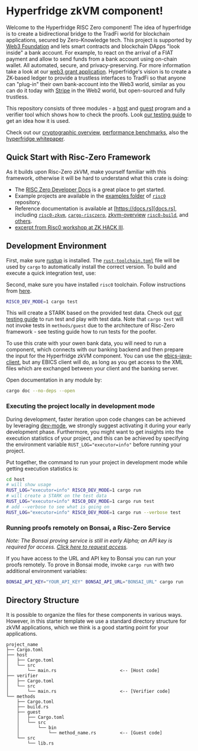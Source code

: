 # Hyperfridge zkVM component!

Welcome to the Hyperfridge RISC Zero component! The idea of hyperfridge is to create a bidirectional bridge to the TradFi world for blockchain applications, secured by Zero-Knowledge tech. This project is supported by [Web3 Foundation](https://web3.foundation/) and lets smart contracts and blockchain DApps "look inside" a bank account. For example, to react on the arrival of a FIAT payment and allow to send funds from a bank account using on-chain wallet. All automated, secure, and privacy-preserving. For more information take a look at our [web3 grant application](https://github.com/w3f/Grants-Program/blob/master/applications/hyperfridge.md). Hyperfridge's vision is to create a ZK-based ledger to provide a trustless interfaces to TradFi so that anyone can "plug-in" their own bank-account into the Web3 world, similar as you can do it today with [Stripe](https://en.wikipedia.org/wiki/Stripe,_Inc.) in the Web2 world, but open-sourced and fully trustless.

This repository consists of three modules - a [host](docs/host.md) and [guest](docs/guest-hyperfridge.md) program and a verifier tool which shows how to check the proofs. Look [our testing guide](docs/INSTRUCTIONS.md) to get an idea how it is used.

Check out our [cryptographic overview](docs/crypto.md), [performance benchmarks](docs/runtime.md), also the [hyperfridge whitepaper](https://github.com/element36-io/ocw-ebics/blob/main/docs/hyperfridge-draft.pdf).

## Quick Start with Risc-Zero Framework

As it builds upon Risc-Zero zkVM, make yourself familiar with this framework, otherwise it will be hard to understand what this crate is doing: 

- The [RISC Zero Developer Docs][dev-docs] is a great place to get started.
- Example projects are available in the [examples folder][examples] of
  [`risc0`][risc0-repo] repository.
- Reference documentation is available at [https://docs.rs][docs.rs], including
  [`risc0-zkvm`][risc0-zkvm], [`cargo-risczero`][cargo-risczero], [zkvm-overview][zkvm-overview]
  [`risc0-build`][risc0-build], and [others][crates].
- [excerpt from Risc0 workshop at ZK HACK III][zkhack-iii].

## Development Environment

First, make sure [rustup] is installed. The [`rust-toolchain.toml`][rust-toolchain] file will be used by `cargo` to
automatically install the correct version. To build and execute a quick integration test, use: 

Second, make sure you have installed `risc0` toolchain. Follow instructions from [here][quick-start].

```bash
RISC0_DEV_MODE=1 cargo test
```

This will create a STARK based on the provided test data. Check out [our testing guide](docs/INSTRUCTIONS.md) to run test and play with test data. Note that `cargo test` will not invoke tests in `methods/guest` due to the architecture of Risc-Zero framework - see testing guide how to run tests for the poofer.

To use this crate with your owen bank data, you will need to run a component, which connects with our banking backend and then prepare the input for the Hyperfridge zkVM component. You can use the [ebics-java-client][ebics-java-client], but any EBICS client will do, as long as you get access to the XML files which are exchanged between your client and the banking server.

Open documentation in any module by:

```bash
cargo doc --no-deps --open
```

### Executing the project locally in development mode

During development, faster iteration upon code changes can be achieved by leveraging [dev-mode], we strongly suggest activating it during your early development phase. Furthermore, you might want to get insights into the execution statistics of your project, and this can be achieved by specifying the environment variable `RUST_LOG="executor=info"` before running your project.

Put together, the command to run your project in development mode while getting execution statistics is:

```bash
cd host
# will show usage
RUST_LOG="executor=info" RISC0_DEV_MODE=1 cargo run
# will create a STARK on the test data 
RUST_LOG="executor=info" RISC0_DEV_MODE=1 cargo run test
# add --verbose to see what is going on
RUST_LOG="executor=info" RISC0_DEV_MODE=1 cargo run --verbose test
```

### Running proofs remotely on Bonsai, a Risc-Zero Service

_Note: The Bonsai proving service is still in early Alpha; an API key is
required for access. [Click here to request access][bonsai access]._

If you have access to the URL and API key to Bonsai you can run your proofs
remotely. To prove in Bonsai mode, invoke `cargo run` with two additional
environment variables:

```bash
BONSAI_API_KEY="YOUR_API_KEY" BONSAI_API_URL="BONSAI_URL" cargo run
```

## Directory Structure

It is possible to organize the files for these components in various ways.
However, in this starter template we use a standard directory structure for zkVM
applications, which we think is a good starting point for your applications.

```text
project_name
├── Cargo.toml
├── host
│   ├── Cargo.toml
│   └── src
│       └── main.rs                        <-- [Host code]
├── verifier
│   ├── Cargo.toml
│   └── src
│       └── main.rs                        <-- [Verifier code]
└── methods
    ├── Cargo.toml
    ├── build.rs
    ├── guest
    │   ├── Cargo.toml
    │   └── src
    │       └── bin
    │           └── method_name.rs         <-- [Guest code]
    └── src
        └── lib.rs
```



[bonsai access]: https://bonsai.xyz/apply
[cargo-risczero]: https://docs.rs/cargo-risczero
[crates]: https://github.com/risc0/risc0/blob/main/README.md#rust-binaries
[quick-start]: https://dev.risczero.com/api/zkvm/quickstart
[dev-docs]: https://dev.risczero.com
[dev-mode]: https://dev.risczero.com/api/zkvm/dev-mode
[docs.rs]: https://docs.rs/releases/search?query=risc0
[examples]: https://github.com/risc0/risc0/tree/main/examples
[risc0-build]: https://docs.rs/risc0-build
[risc0-repo]: https://www.github.com/risc0/risc0
[risc0-zkvm]: https://docs.rs/risc0-zkvm
[rustup]: https://rustup.rs
[rust-toolchain]: rust-toolchain.toml
[zkvm-overview]: https://dev.risczero.com/zkvm
[zkhack-iii]: https://www.youtube.com/watch?v=Yg_BGqj_6lg&list=PLcPzhUaCxlCgig7ofeARMPwQ8vbuD6hC5&index=5
[ebics-java-client]: https://github.com/element36-io/ebics-java-client
